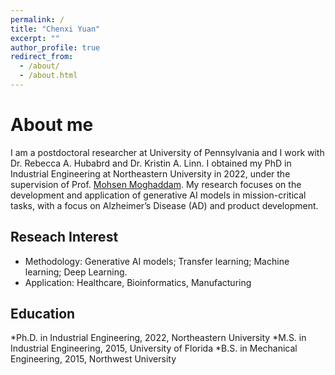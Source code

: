 ```yaml
---
permalink: /
title: "Chenxi Yuan"
excerpt: ""
author_profile: true
redirect_from: 
  - /about/
  - /about.html
---
```


# About me

I am a postdoctoral researcher at University of Pennsylvania and I work with Dr. Rebecca A. Hubabrd and Dr. Kristin A. Linn. I obtained my PhD in Industrial Engineering at Northeastern University in 2022, under the supervision of Prof. [Mohsen Moghaddam](https://www.sail-nu.com/mohsen-moghaddam). My research focuses on the development and application of generative AI models in mission-critical tasks, with a focus on Alzheimer’s Disease (AD) and product development. 

## Reseach Interest
   * Methodology: Generative AI models; Transfer learning; Machine learning; Deep Learning.
   * Application: Healthcare, Bioinformatics, Manufacturing

## Education
*Ph.D. in Industrial Engineering, 2022, Northeastern University
*M.S. in Industrial Engineering, 2015, University of Florida
*B.S. in Mechanical Engineering, 2015, Northwest University

